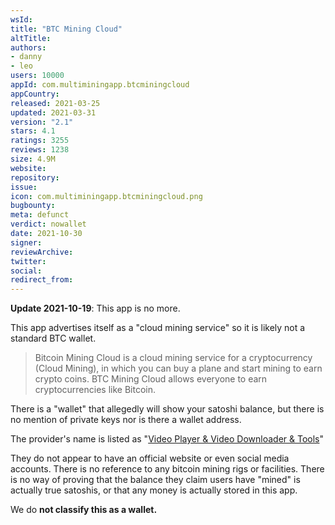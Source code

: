 ```yaml
---
wsId: 
title: "BTC Mining Cloud"
altTitle: 
authors:
- danny
- leo
users: 10000
appId: com.multiminingapp.btcminingcloud
appCountry: 
released: 2021-03-25
updated: 2021-03-31
version: "2.1"
stars: 4.1
ratings: 3255
reviews: 1238
size: 4.9M
website: 
repository: 
issue: 
icon: com.multiminingapp.btcminingcloud.png
bugbounty: 
meta: defunct
verdict: nowallet
date: 2021-10-30
signer: 
reviewArchive:
twitter: 
social:
redirect_from:
---
```


**Update 2021-10-19**: This app is no more.

This app advertises itself as a "cloud mining service" so it is likely not a standard BTC wallet. 

> Bitcoin Mining Cloud is a cloud mining service for a cryptocurrency (Cloud Mining), in which you can buy a plane and start mining to earn crypto coins. BTC Mining Cloud allows everyone to earn cryptocurrencies like Bitcoin.

There is a "wallet" that allegedly will show your satoshi balance, but there is no mention of private keys nor is there a wallet address.

The provider's name is listed as "[Video Player & Video Downloader & Tools](https://play.google.com/store/apps/details?id=com.multiminingapp.btcminingcloud)" 

They do not appear to have an official website or even social media accounts. There is no reference to any bitcoin mining rigs or facilities. There is no way of proving that the balance they claim users have "mined" is actually true satoshis, or that any money is actually stored in this app.

We do **not classify this as a wallet.**
